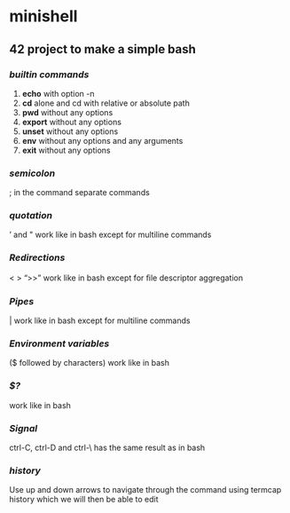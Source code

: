 # minishell

## 42 project to make a simple bash

### ___builtin commands___

1. __echo__ with option -n
1. __cd__ alone and cd with relative or absolute path
1. __pwd__ without any options
1. __export__ without any options
1. __unset__ without any options
1. __env__ without any options and any arguments
1. __exit__ without any options

### ___semicolon___

; in the command separate commands

### ___quotation___

’ and " work like in bash except for multiline commands

### ___Redirections___

< > “>>” work like in bash except for ﬁle descriptor aggregation

### ___Pipes___

| work like in bash except for multiline commands

### ___Environment variables___

($ followed by characters) work like in bash

### ___$?___

work like in bash

### ___Signal___

ctrl-C, ctrl-D and ctrl-\ has the same result as in bash

### ___history___

Use up and down arrows to navigate through the command using termcap history which we will then be able to edit
